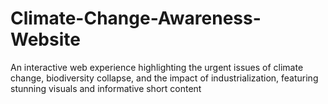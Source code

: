 # Climate-Change-Awareness-Website
An interactive web experience highlighting the urgent issues of climate change, biodiversity collapse, and the impact of industrialization, featuring stunning visuals and informative short content
